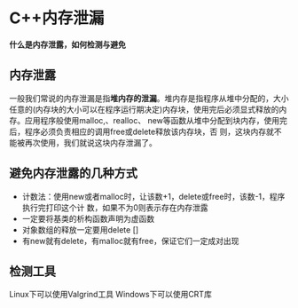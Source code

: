 # C++内存泄漏

**什么是内存泄露，如何检测与避免**

## 内存泄露

一般我们常说的内存泄漏是指**堆内存的泄漏**。堆内存是指程序从堆中分配的，大小任意的(内存块的大小可以在程序运行期决定)内存块，使用完后必须显式释放的内存。应用程序般使用malloc,、realloc、
new等函数从堆中分配到块内存，使用完后，程序必须负责相应的调用free或delete释放该内存块，否
则，这块内存就不能被再次使用，我们就说这块内存泄漏了。

## 避免内存泄露的几种方式

+ 计数法：使用new或者malloc时，让该数+1，delete或free时，该数-1，程序执行完打印这个计
    数，如果不为0则表示存在内存泄露
+ 一定要将基类的析构函数声明为虚函数
+ 对象数组的释放一定要用delete []
+ 有new就有delete，有malloc就有free，保证它们一定成对出现

## 检测工具
Linux下可以使用Valgrind工具
Windows下可以使用CRT库  